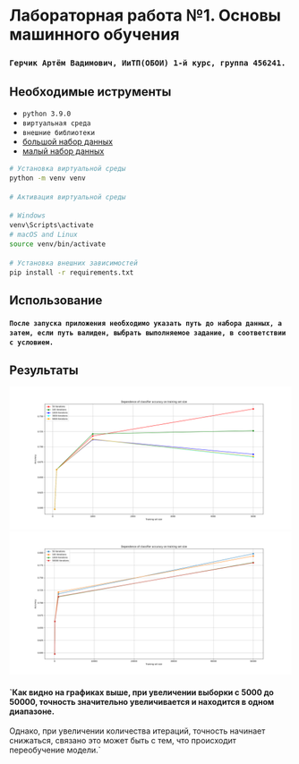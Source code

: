 # Лабораторная работа №1. Основы машинного обучения

### `Герчик Артём Вадимович, ИиТП(ОБОИ) 1-й курс, группа 456241.`

## Необходимые иструменты

- `python 3.9.0`
- `виртуальная среда`
- `внешние библиотеки`
- [большой набор данных](https://commondatastorage.googleapis.com/books1000/notMNIST_large.tar.gz)
- [малый набор данных](https://commondatastorage.googleapis.com/books1000/notMNIST_small.tar.gz)

```bash
# Установка виртуальной среды
python -m venv venv

# Активация виртуальной среды

# Windows
venv\Scripts\activate
# macOS and Linux
source venv/bin/activate

# Установка внешних зависимостей
pip install -r requirements.txt
```

## Использование

#### `После запуска приложения необходимо указать путь до набора данных, а затем, если путь валиден, выбрать выполняемое задание, в соответствии с условием.`

## Результаты

![screen1](50_100_1000_5000_sets.png)
![screen2](50_100_1000_50000_sets.png)

#### `Как видно на графиках выше, при увеличении выборки с 5000 до 50000, точность значительно увеличивается и находится в одном диапазоне.
Однако, при увеличении количества итераций, точность начинает снижаться, связано это может быть с тем, что происходит переобучение модели.`